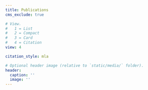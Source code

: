 ```yaml
---
title: Publications
cms_exclude: true

# View.
#   1 = List
#   2 = Compact
#   3 = Card
#   4 = Citation
view: 4

citation_style: mla

# Optional header image (relative to `static/media/` folder).
header:
  caption: ''
  image: ''
---
```


